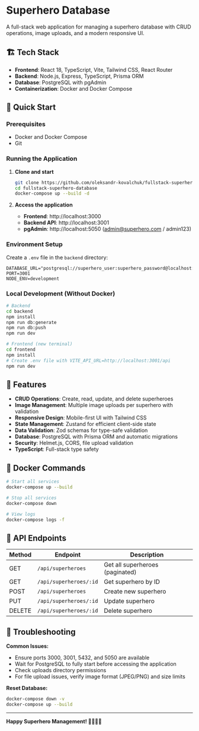 # Superhero Database

A full-stack web application for managing a superhero database with CRUD operations, image uploads, and a modern responsive UI.

## 🏗️ Tech Stack

- **Frontend**: React 18, TypeScript, Vite, Tailwind CSS, React Router
- **Backend**: Node.js, Express, TypeScript, Prisma ORM
- **Database**: PostgreSQL with pgAdmin
- **Containerization**: Docker and Docker Compose

## 🚀 Quick Start

### Prerequisites
- Docker and Docker Compose
- Git

### Running the Application

1. **Clone and start**
   ```bash
   git clone https://github.com/oleksandr-kovalchuk/fullstack-superhero-database.git
   cd fullstack-superhero-database
   docker-compose up --build -d
   ```

2. **Access the application**
   - **Frontend**: http://localhost:3000
   - **Backend API**: http://localhost:3001
   - **pgAdmin**: http://localhost:5050 (admin@superhero.com / admin123)

### Environment Setup
Create a `.env` file in the `backend` directory:
```env
DATABASE_URL="postgresql://superhero_user:superhero_password@localhost:5432/superhero_db"
PORT=3001
NODE_ENV=development
```

### Local Development (Without Docker)
```bash
# Backend
cd backend
npm install
npm run db:generate
npm run db:push
npm run dev

# Frontend (new terminal)
cd frontend
npm install
# Create .env file with VITE_API_URL=http://localhost:3001/api
npm run dev
```

## 🎨 Features

- **CRUD Operations**: Create, read, update, and delete superheroes
- **Image Management**: Multiple image uploads per superhero with validation
- **Responsive Design**: Mobile-first UI with Tailwind CSS
- **State Management**: Zustand for efficient client-side state
- **Data Validation**: Zod schemas for type-safe validation
- **Database**: PostgreSQL with Prisma ORM and automatic migrations
- **Security**: Helmet.js, CORS, file upload validation
- **TypeScript**: Full-stack type safety

## 🐳 Docker Commands

```bash
# Start all services
docker-compose up --build

# Stop all services
docker-compose down

# View logs
docker-compose logs -f
```

## 📡 API Endpoints

| Method | Endpoint | Description |
|--------|----------|-------------|
| GET | `/api/superheroes` | Get all superheroes (paginated) |
| GET | `/api/superheroes/:id` | Get superhero by ID |
| POST | `/api/superheroes` | Create new superhero |
| PUT | `/api/superheroes/:id` | Update superhero |
| DELETE | `/api/superheroes/:id` | Delete superhero |

## 🚨 Troubleshooting

**Common Issues:**
- Ensure ports 3000, 3001, 5432, and 5050 are available
- Wait for PostgreSQL to fully start before accessing the application
- Check uploads directory permissions
- For file upload issues, verify image format (JPEG/PNG) and size limits

**Reset Database:**
```bash
docker-compose down -v
docker-compose up --build
```

---

**Happy Superhero Management! 🦸‍♂️🦸‍♀️**
